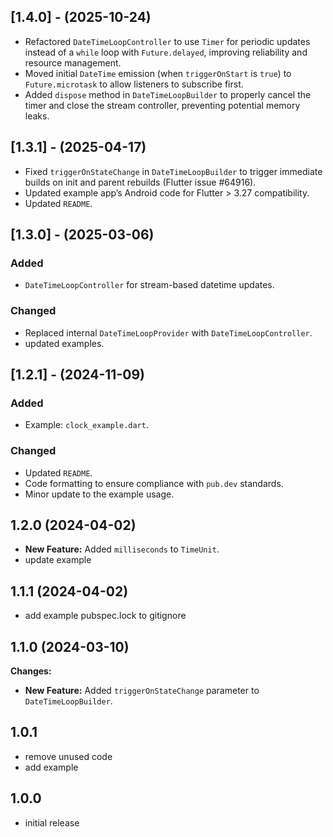 ## [1.4.0] - (2025-10-24)
- Refactored `DateTimeLoopController` to use `Timer` for periodic updates instead of a `while` loop with `Future.delayed`, improving reliability and resource management.
- Moved initial `DateTime` emission (when `triggerOnStart` is `true`) to `Future.microtask` to allow listeners to subscribe first.
- Added `dispose` method in `DateTimeLoopBuilder` to properly cancel the timer and close the stream controller, preventing potential memory leaks.

## [1.3.1] - (2025-04-17)
- Fixed `triggerOnStateChange` in `DateTimeLoopBuilder` to trigger immediate builds on init and parent rebuilds (Flutter issue #64916).
- Updated example app’s Android code for Flutter > 3.27 compatibility.
- Updated `README`.

## [1.3.0] - (2025-03-06)
### Added
- `DateTimeLoopController` for stream-based datetime updates.

### Changed
- Replaced internal `DateTimeLoopProvider` with `DateTimeLoopController`.
- updated examples.

## [1.2.1] - (2024-11-09)
### Added
- Example: `clock_example.dart`.

### Changed
- Updated `README`.
- Code formatting to ensure compliance with `pub.dev` standards.
- Minor update to the example usage.

## 1.2.0 (2024-04-02)

* **New Feature:** Added `milliseconds` to `TimeUnit`.
* update example

## 1.1.1 (2024-04-02)

* add example pubspec.lock to gitignore

## 1.1.0 (2024-03-10)

**Changes:**

* **New Feature:** Added `triggerOnStateChange` parameter to `DateTimeLoopBuilder`.

## 1.0.1

* remove unused code
* add example

## 1.0.0

* initial release
